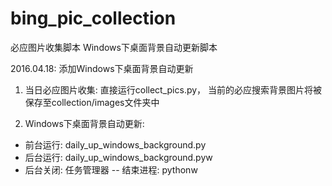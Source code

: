 # bing_pic_collection
必应图片收集脚本
Windows下桌面背景自动更新脚本

2016.04.18: 添加Windows下桌面背景自动更新

1. 当日必应图片收集: 直接运行collect_pics.py，
当前的必应搜索背景图片将被保存至collection/images文件夹中

2. Windows下桌面背景自动更新:
- 前台运行: daily_up_windows_background.py
- 后台运行: daily_up_windows_background.pyw
- 后台关闭: 任务管理器 -- 结束进程: pythonw
